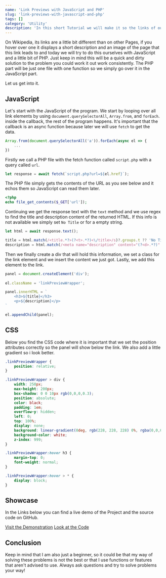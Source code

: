 ```yaml
---
name: 'Link Previews with JavaScript and PHP'
slug: 'link-previews-with-javascript-and-php'
tags: []
category: 'Utility'
description: 'In this short Tutorial we will make it so the links of our page show a little preview window panel that shows the title and description of the linked page.'
---
```




On Wikipedia, its links are a little bit different than on other Pages, if you hover over one it displays a short description and an image of the page that this link leads to and today we will try to do this ourselves with JavaScript and a little bit of PHP. Just keep in mind this will be a quick and dirty solution to the problem you could work it out work consistently. The PHP part will be just one file with one function so we simply go over it in the JavaScript part.

Let us get into it.

## JavaScript

Let's start with the JavaScript of the program. We start by looping over all link elements by using `document.querySelectorAll`, `Array.from`, and `forEach`. inside the callback, the rest of the program happens. It's important that the callback is an async function because later we will use `fetch` to get the data.

```js
Array.from(document.querySelectorAll('a')).forEach(async el => {
	...
})
```

Firstly we call a PHP file with the fetch function called `script.php` with a query called `url`.

```js
let response = await fetch(`script.php?url=${el.href}`);
```

The PHP file simply gets the contents of the URL as you see below and it echos them so JavaScript can read them later.

```php
<?php
echo file_get_contents($_GET['url']);
```

Continuing we get the response text with the `text` method and we use regex to find the title and description content of the returned HTML. If this info is not available we simply set `No Title` or for a empty string.

```js
let html = await response.text();

title = html.match(/<title.*?>(?<t>.*?)<\/title>/s)?.groups.t ?? 'No Title';
description = html.match(/<meta name="description" content="(?<d>.*?)".*?>/s)?.groups.d ?? '';
```

Then we finally create a div that will hold this information, we set a class for the link element and we insert the content we just got. Lastly, we add this element to the link.

```js
panel = document.createElement('div');
                
el.className = 'linkPreviewWrapper';

panel.innerHTML = `
    <h3>${title}</h3>
    <p>${description}</p>
`

el.appendChild(panel);
```

## CSS

Below you find the CSS code where it is important that we set the position attributes correctly so the panel will show below the link. We also add a little gradient so i look better.

```css
.linkPreviewWrapper {
    position: relative;
}

.linkPreviewWrapper > div {
    width: 250px;
    max-height: 200px;
    box-shadow: 0 0 10px rgb(0,0,0,0.3);
    position: absolute;
    color: black;
    padding: 1em;
    overflow-y: hidden;
    left: 0;
    top: 100%;
    display: none;
    background: linear-gradient(0deg, rgb(228, 228, 228) 0%, rgba(0,0,0,0) 100%);
    background-color: white;
    z-index: 999;
}

.linkPreviewWrapper:hover h3 {
    margin-top: 0;
    font-weight: normal;
}

.linkPreviewWrapper:hover > * {
    display: block;
}
```


## Showcase

In the Links below you can find a live demo of the Project and the source code on GitHub.

[Visit the Demonstration](https://articles.maximmaeder.com/a/Link%20Previews/)
[Look at the Code](https://github.com/Maximinodotpy/articles/tree/main/article%2019%20-%20Link%20Preview)

## Conclusion

Keep in mind that I am also just a beginner, so it could be that my way of solving these problems is not the best or that I use functions or features that aren't advised to use. Always ask questions and try to solve problems your way!